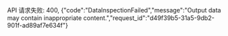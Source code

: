 API 请求失败: 400, {"code":"DataInspectionFailed","message":"Output data may contain inappropriate content.","request_id":"d49f39b5-31a5-9db2-901f-ad89af7e634f"}